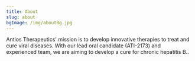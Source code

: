 ```yaml
---
title: About
slug: about
bgImage: /img/aboutBg.jpg
---
```

Antios Therapeutics' mission is to develop innovative therapies to treat and cure viral diseases. With our lead oral candidate (ATI-2173) and experienced team, we are aiming to develop a cure for chronic hepatitis B..
